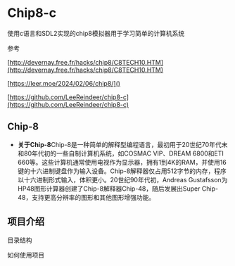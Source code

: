 # Chip8-c

使用c语言和SDL2实现的chip8模拟器用于学习简单的计算机系统

参考

[http://devernay.free.fr/hacks/chip8/C8TECH10.HTM](http://devernay.free.fr/hacks/chip8/C8TECH10.HTM)

[https://leer.moe/2024/02/06/chip8/]()

[https://github.com/LeeReindeer/chip8-c](https://github.com/LeeReindeer/chip8-c)

## Chip-8

* **关于Chip-8**Chip-8是一种简单的解释型编程语言，最初用于20世纪70年代末和80年代初的一些自制计算机系统，如COSMAC VIP、DREAM 6800和ETI 660等。这些计算机通常使用电视作为显示器，拥有1到4K的RAM，并使用16键的十六进制键盘作为输入设备。Chip-8解释器仅占用512字节的内存，程序以十六进制形式输入，体积更小。20世纪90年代初，Andreas Gustafsson为HP48图形计算器创建了Chip-8解释器Chip-48，随后发展出Super Chip-48，支持更高分辨率的图形和其他图形增强功能。

## 项目介绍

目录结构


如何使用项目
